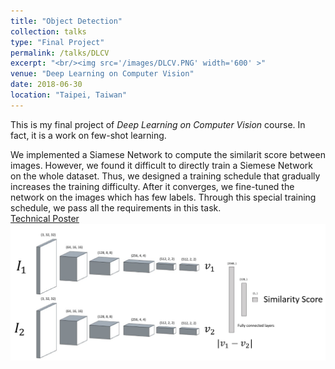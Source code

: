 ```yaml
---
title: "Object Detection"
collection: talks
type: "Final Project"
permalink: /talks/DLCV
excerpt: "<br/><img src='/images/DLCV.PNG' width='600' >"
venue: "Deep Learning on Computer Vision"
date: 2018-06-30
location: "Taipei, Taiwan"
---
```

This is my final project of _Deep Learning on Computer Vision_ course. In fact, it is a work on few-shot learning. <br/>

We implemented a Siamese Network to compute the similarit score between images. However, we found it difficult to directly train a Siemese Network on the whole dataset. Thus, we designed a training schedule that gradually increases the training difficulty. After it converges, we fine-tuned the network on the images which has few labels. Through this special training schedule, we pass all the requirements in this task. <br/>
[Technical Poster](http://JerryHoTaiwan.github.io/files/DLCV_Report.pdf) <br/>
<img src='/images/DLCV.PNG' width='600' >


